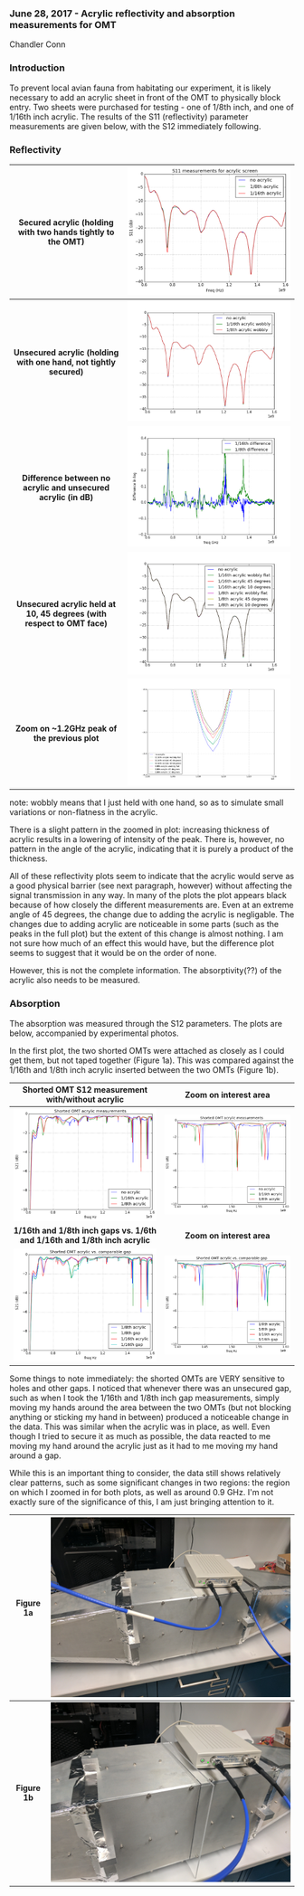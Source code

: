 ### June 28, 2017 - Acrylic reflectivity and absorption measurements for OMT

Chandler Conn

### Introduction

To prevent local avian fauna from habitating our experiment, it is likely necessary to add an acrylic sheet in front of the OMT to physically block entry. Two sheets were purchased for testing - one of 1/8th inch, and one of 1/16th inch acrylic. The results of the S11 (reflectivity) parameter measurements are given below, with the S12 immediately following.

### Reflectivity

| Secured acrylic (holding with two hands tightly to the OMT)| ![alt-text](../20170628_Acrylic/acrylic.png)|
|:----:|:----:|
|**Unsecured acrylic (holding with one hand, not tightly secured)**|![alt-text](../20170628_Acrylic/acrylic_wobble.png)|
|**Difference between no acrylic and unsecured acrylic (in dB)**|![alt-text](../20170628_Acrylic/acrylic_diff.png)|
|**Unsecured acrylic held at 10, 45 degrees (with respect to OMT face)**|![alt-text](../20170628_Acrylic/acrylic_full.png)|
|**Zoom on ~1.2GHz peak of the previous plot**|![alt-text](../20170628_Acrylic/acrylic_full_zoom.png)|

note: wobbly means that I just held with one hand, so as to simulate small variations or non-flatness in the acrylic.

There is a slight pattern in the zoomed in plot: increasing thickness of acrylic results in a lowering of intensity of the peak. There is, however, no pattern in the angle of the acrylic, indicating that it is purely a product of the thickness.

All of these reflectivity plots seem to indicate that the acrylic would serve as a good physical barrier (see next paragraph, however) without affecting the signal transmission in any way. In many of the plots the plot appears black because of how closely the different measurements are. Even at an extreme angle of 45 degrees, the change due to adding the acrylic is negligable. The changes due to adding acrylic are noticeable in some parts (such as the peaks in the full plot) but the extent of this change is almost nothing. I am not sure how much of an effect this would have, but the difference plot seems to suggest that it would be on the order of none.

However, this is not the complete information. The absorptivity(??) of the acrylic also needs to be measured.

### Absorption

The absorption was measured through the S12 parameters. The plots are below, accompanied by experimental photos.

In the first plot, the two shorted OMTs were attached as closely as I could get them, but not taped together (Figure 1a). This was compared against the 1/16th and 1/8th inch acrylic inserted between the two OMTs (Figure 1b).

|Shorted OMT S12 measurement with/without acrylic|Zoom on interest area|
|:---:|:---:|
|![alt-text](../20170628_Acrylic/acrylic_flat.png)|![alt-text](../20170628_Acrylic/acrylic_flat_zoom.png)|
|**1/16th and 1/8th inch gaps vs. 1/6th and 1/16th and 1/8th inch acrylic**|**Zoom on interest area**|
|![alt-text](../20170628_Acrylic/acrylic_vs_gaps.png)|![alt-text](../20170628_Acrylic/acrylic_vs_gaps_zoom.png)|

Some things to note immediately: the shorted OMTs are VERY sensitive to holes and other gaps. I noticed that whenever there was an unsecured gap, such as when I took the 1/16th and 1/8th inch gap measurements, simply moving my hands around the area between the two OMTs (but not blocking anything or sticking my hand in between) produced a noticeable change in the data. This was similar when the acrylic was in place, as well. Even though I tried to secure it as much as possible, the data reacted to me moving my hand around the acrylic just as it had to me moving my hand around a gap. 

While this is an important thing to consider, the data still shows relatively clear patterns, such as some significant changes in two regions: the region on which I zoomed in for both plots, as well as around 0.9 GHz. I'm not exactly sure of the significance of this, I am just bringing attention to it.

|Figure 1a|![alt-text](../20170628_Acrylic/IMG_20170630_130926.jpg)|
|:---:|:---:|
|**Figure 1b**|![alt-text](../20170628_Acrylic/IMG_20170630_131147.jpg)|
